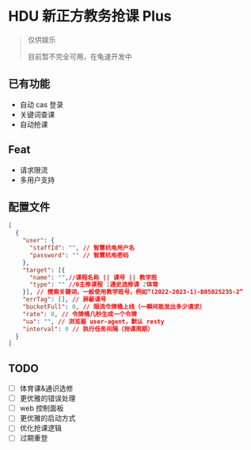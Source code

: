 # HDU 新正方教务抢课 Plus

> 仅供娱乐
> 
> 目前暂不完全可用，在龟速开发中

## 已有功能

- 自动 cas 登录
- 关键词查课
- 自动抢课

## Feat

- 请求限流
- 多用户支持

## 配置文件
```json
[
  {
    "user": {
      "staffId": "", // 智慧杭电用户名
      "password": "" // 智慧杭电密码
    },
    "target": [{
      "name": "",//课程名称 || 课号 || 教学班
      "type": "" //0主修课程 1通史选修课 2体育
    }], // 搜索关键词，一般使用教学班号，例如“(2022-2023-1)-B05025235-2”
    "errTag": [], // 屏蔽课号
    "bucketFull": 0, // 限流令牌桶上线（一瞬间能发出多少请求）
    "rate": 0, // 令牌桶几秒生成一个令牌
    "ua": "", // 浏览器 user-agent，默认 resty
    "interval": 0 // 执行任务间隔（抢课周期）
  }
]
```

## TODO
- [ ] 体育课&通识选修
- [ ] 更优雅的错误处理
- [ ] web 控制面板
- [ ] 更优雅的启动方式
- [ ] 优化抢课逻辑
- [ ] 过期重登
